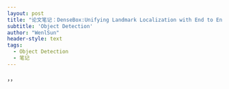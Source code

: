 ```yaml
---
layout: post
title: "论文笔记：DenseBox:Unifying Landmark Localization with End to End Object Detection"
subtitle: 'Object Detection'
author: "WenlSun"
header-style: text
tags:
  - Object Detection
  - 笔记
---
```


[]()，[]()，[]()